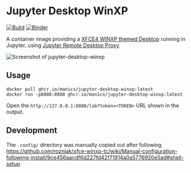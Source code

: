 # Jupyter Desktop WinXP

[![Build](https://github.com/manics/jupyter-desktop-winxp/actions/workflows/build.yaml/badge.svg)](https://github.com/manics/jupyter-desktop-winxp/actions/workflows/build.yaml)
[![Binder](https://mybinder.org/badge_logo.svg)](https://mybinder.org/v2/gh/manics/jupyter-desktop-winxp/HEAD?urlpath=desktop)

A container image providing a [XFCE4 WINXP themed Desktop](https://github.com/rozniak/xfce-winxp-tc) running in Jupyter, using [Jupyter Remote Desktop Proxy](https://github.com/jupyterhub/jupyter-remote-desktop-proxy/).

![Screenshot of jupyter-desktop-winxp](https://raw.githubusercontent.com/manics/jupyter-desktop-winxp/main/tests/reference/desktop.png)

## Usage

```
docker pull ghcr.io/manics/jupyter-desktop-winxp:latest
docker run -p8888:8888 ghcr.io/manics/jupyter-desktop-winxp:latest
```

Open the `http://127.0.0.1:8888/lab?token=<TOKEN>` URL shown in the output.

## Development

The `.config/` directory was manually copied out after following
https://github.com/rozniak/xfce-winxp-tc/wiki/Manual-configuration-following-install/9ce456aacdf6d227fd42f71914a0a5776920e5ad#shell-setup
